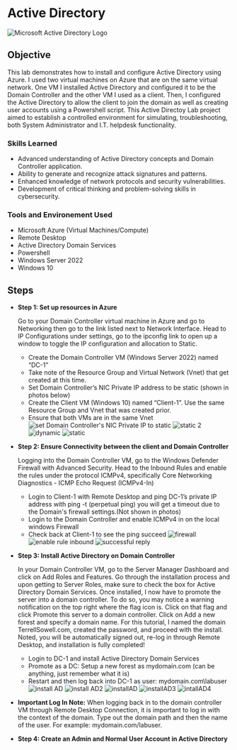 # Active Directory
<img src="https://i.imgur.com/pU5A58S.png" alt="Microsoft Active Directory Logo"/>

## Objective


This lab demonstrates how to install and configure Active Directory using Azure. I used two virtual machines on Azure that are on the same virtual network. One VM I installed Active Directory and configured it to be the Domain Controller and the other VM I used as a client. Then, I configured the Active Directory to allow the client to join the domain as well as creating user accounts using a Powershell script. This Active Directoy Lab project aimed to establish a controlled environment for simulating, troubleshooting,  both System Administrator and I.T. helpdesk functionality.

### Skills Learned

- Advanced understanding of Active Directory concepts and Domain Controller application.
- Ability to generate and recognize attack signatures and patterns.
- Enhanced knowledge of network protocols and security vulnerabilities.
- Development of critical thinking and problem-solving skills in cybersecurity.

### Tools and Environement Used

- Microsoft Azure (Virtual Machines/Compute)
- Remote Desktop
- Active Directory Domain Services
- Powershell
- Windows Server 2022
- Windows 10

## Steps
* **Step 1: Set up resources in Azure**<p>
Go to your Domain Controller virtual machine in Azure and go to Networking then go to the link listed next to Network Interface. Head to IP Configurations under settings, go to the ipconfig link to open up a window to toggle the IP configuration and allocation to Static.
  - Create the Domain Controller VM (Windows Server 2022) named “DC-1”
  - Take note of the Resource Group and Virtual Network (Vnet) that get created at this time.
  - Set Domain Controller’s NIC Private IP address to be static (shown in photos below)
  - Create the Client VM (Windows 10) named “Client-1”. Use the same Resource Group and Vnet that was created prior.
  - Ensure that both VMs are in the same Vnet
![set Domain Controller's NIC Private IP to static](https://github.com/TerrellSowell/Active-Directory/assets/161978506/c08b1a43-da8e-466a-a172-cf58eeb76af4)
![static 2](https://github.com/TerrellSowell/Active-Directory/assets/161978506/06d6d23e-7791-4724-90b7-7d391fcf4a15)
![dynamic](https://github.com/TerrellSowell/Active-Directory/assets/161978506/be559454-a23c-4ac5-b901-98abf1f9d4d1)
![static](https://github.com/TerrellSowell/Active-Directory/assets/161978506/c50043d7-ed64-4c17-bca9-d6e405fac0ba)<p>

* **Step 2: Ensure Connectivity between the client and Domain Controller**<p>
Logging into the Domain Controller VM, go to the Windows Defender Firewall with Advanced Security. Head to the Inbound Rules and enable the rules under the protocol ICMPv4, specifically Core Networking Diagnostics - ICMP Echo Request (ICMPv4-In)
  - Login to Client-1 with Remote Desktop and ping DC-1’s private IP address with ping -t <ip address> (perpetual ping) you will get a timeout due to the Domain's firewall settings.(Not shown in photos)
  - Login to the Domain Controller and enable ICMPv4 in on the local windows Firewall
  - Check back at Client-1 to see the ping succeed
![firewall](https://github.com/TerrellSowell/Active-Directory/assets/161978506/7c39ef29-551c-4269-8d99-59d5af4abec0)
![enable rule inbound](https://github.com/TerrellSowell/Active-Directory/assets/161978506/8375af5e-e99f-4564-b05f-ce05dc17d3db)
![successful reply](https://github.com/TerrellSowell/Active-Directory/assets/161978506/3dd104dd-cb4c-4c1a-aa2c-41e231b293a5)<p>

* **Step 3: Install Active Directory on Domain Controller**<p>
In your Domain Controller VM, go to the Server Manager Dashboard and click on Add Roles and Features. Go through the installation process and upon getting to Server Roles, make sure to check the box for Active Directory Domain Services. Once installed, I now have to promote the server into a domain controller. To do so, you may notice a warning notification on the top right where the flag icon is. Click on that flag and click Promote this server to a domain controller. Click on Add a new forest and specify a domain name. For this tutorial, I named the domain TerrellSowell.com, created the password, and proceed with the install. Noted, you will be automatically signed out, re-log in through Remote Desktop, and installation is fully completed! 
  - Login to DC-1 and install Active Directory Domain Services
  - Promote as a DC: Setup a new forest as mydomain.com (can be anything, just remember what it is)
  - Restart and then log back into DC-1 as user: mydomain.com\labuser
![install AD](https://github.com/TerrellSowell/Active-Directory/assets/161978506/56cb26ea-9d42-4733-8004-212e455da7b0)
![install AD2](https://github.com/TerrellSowell/Active-Directory/assets/161978506/9529ee16-1e84-4c4a-a9ae-6286adb01233)
![installAD](https://github.com/TerrellSowell/Active-Directory/assets/161978506/8945b953-e81d-453a-80c4-cf0f6090fcef)
![installAD3](https://github.com/TerrellSowell/Active-Directory/assets/161978506/29b99aa4-d67e-46b8-a0ed-c3059e38dbe6)
![intallAD4](https://github.com/TerrellSowell/Active-Directory/assets/161978506/80822df9-efa5-4af4-9af6-d5930997b6b7)
* **Important Log In Note:** When logging back in to the domain controller VM through Remote Desktop Connection, it is important to log in with the context of the domain.
Type out the domain path and then the name of the user. For example: mydomain.com/labuser.

* **Step 4: Create an Admin and Normal User Account in Active Directory**<p>
















